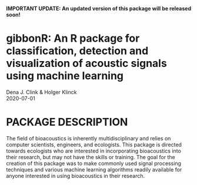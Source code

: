 **IMPORTANT UPDATE: An updated version of this package will be released soon!**


gibbonR: An R package for classification, detection and visualization of
acoustic signals using machine learning
================
Dena J. Clink & Holger Klinck  
2020-07-01

# PACKAGE DESCRIPTION

The field of bioacoustics is inherently multidisciplinary and relies on
computer scientists, engineers, and ecologists. This package is directed
towards ecologists who are interested in incorporating bioacoustics into
their research, but may not have the skills or training. The goal for
the creation of this package was to make commonly used signal processing
techniques and various machine learning algorithms readily available for
anyone interested in using bioacoustics in their research.

